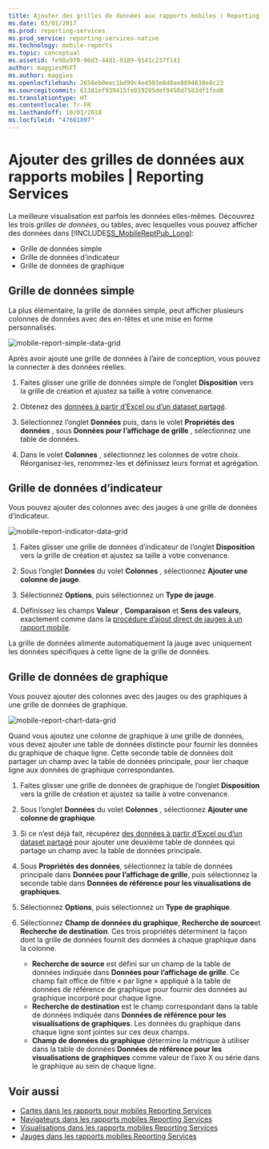 ```yaml
---
title: Ajouter des grilles de données aux rapports mobiles | Reporting Services| Microsoft Docs
ms.date: 03/01/2017
ms.prod: reporting-services
ms.prod_service: reporting-services-native
ms.technology: mobile-reports
ms.topic: conceptual
ms.assetid: fe98a970-90d3-44d1-9189-9141c237f141
author: maggiesMSFT
ms.author: maggies
ms.openlocfilehash: 2658eb0eec1bd99c4e4503e8d8ae8894638e8c23
ms.sourcegitcommit: 61381ef939415fe019285def9450d7583df1fed0
ms.translationtype: HT
ms.contentlocale: fr-FR
ms.lasthandoff: 10/01/2018
ms.locfileid: "47661897"
---
```

# <a name="add-data-grids-to-mobile-reports--reporting-services"></a>Ajouter des grilles de données aux rapports mobiles | Reporting Services
La meilleure visualisation est parfois les données elles-mêmes. Découvrez les trois *grilles de données*, ou tables, avec lesquelles vous pouvez afficher des données dans [!INCLUDE[SS_MobileReptPub_Long](../../includes/ss-mobilereptpub-long.md)]:
* Grille de données simple
* Grille de données d’indicateur
* Grille de données de graphique

## <a name="simple-data-grid"></a>Grille de données simple
La plus élémentaire, la grille de données simple, peut afficher plusieurs colonnes de données avec des en-têtes et une mise en forme personnalisés. 

![mobile-report-simple-data-grid](../../reporting-services/mobile-reports/media/mobile-report-simple-data-grid.png)

Après avoir ajouté une grille de données à l’aire de conception, vous pouvez la connecter à des données réelles.

1. Faites glisser une grille de données simple de l’onglet **Disposition** vers la grille de création et ajustez sa taille à votre convenance.

2. Obtenez des [données à partir d’Excel ou d’un dataset partagé](../../reporting-services/mobile-reports/data-for-reporting-services-mobile-reports.md).

3. Sélectionnez l’onglet **Données** puis, dans le volet **Propriétés des données** , sous **Données pour l’affichage de grille** , sélectionnez une table de données.

4. Dans le volet **Colonnes** , sélectionnez les colonnes de votre choix. Réorganisez-les, renommez-les et définissez leurs format et agrégation. 

 
##  <a name="indicator-data-grid"></a>Grille de données d’indicateur
Vous pouvez ajouter des colonnes avec des jauges à une grille de données d’indicateur.

![mobile-report-indicator-data-grid](../../reporting-services/mobile-reports/media/mobile-report-indicator-data-grid.png)

1. Faites glisser une grille de données d’indicateur de l’onglet **Disposition** vers la grille de création et ajustez sa taille à votre convenance.

2. Sous l’onglet **Données** du volet **Colonnes** , sélectionnez **Ajouter une colonne de jauge**. 

3. Sélectionnez **Options**, puis sélectionnez un **Type de jauge**. 

4. Définissez les champs **Valeur** , **Comparaison** et **Sens des valeurs**, exactement comme dans la [procédure d’ajout direct de jauges à un rapport mobile](../../reporting-services/mobile-reports/add-gauges-to-mobile-reports-reporting-services.md).

La grille de données alimente automatiquement la jauge avec uniquement les données spécifiques à cette ligne de la grille de données.  

## <a name="chart-data-grid"></a>Grille de données de graphique
Vous pouvez ajouter des colonnes avec des jauges ou des graphiques à une grille de données de graphique. 

![mobile-report-chart-data-grid](../../reporting-services/mobile-reports/media/mobile-report-chart-data-grid.png)

Quand vous ajoutez une colonne de graphique à une grille de données, vous devez ajouter une table de données distincte pour fournir les données du graphique de chaque ligne. Cette seconde table de données doit partager un champ avec la table de données principale, pour lier chaque ligne aux données de graphique correspondantes. 

1. Faites glisser une grille de données de graphique de l’onglet **Disposition** vers la grille de création et ajustez sa taille à votre convenance.

2. Sous l’onglet **Données** du volet **Colonnes** , sélectionnez **Ajouter une colonne de graphique**. 

3. Si ce n’est déjà fait, récupérez [des données à partir d’Excel ou d’un dataset partagé](../../reporting-services/mobile-reports/data-for-reporting-services-mobile-reports.md) pour ajouter une deuxième table de données qui partage un champ avec la table de données principale.

4. Sous **Propriétés des données**, sélectionnez la table de données principale dans **Données pour l’affichage de grille**, puis sélectionnez la seconde table dans **Données de référence pour les visualisations de graphiques**.

5. Sélectionnez **Options**, puis sélectionnez un **Type de graphique**.
 
6. Sélectionnez **Champ de données du graphique**, **Recherche de source**et **Recherche de destination**. 
   Ces trois propriétés déterminent la façon dont la grille de données fournit des données à chaque graphique dans la colonne.
   
   *   **Recherche de source** est défini sur un champ de la table de données indiquée dans **Données pour l’affichage de grille**. Ce champ fait office de filtre « par ligne » appliqué à la table de données de référence de graphique pour fournir des données au graphique incorporé pour chaque ligne. 
   * **Recherche de destination** est le champ correspondant dans la table de données indiquée dans **Données de référence pour les visualisations de graphiques**. Les données du graphique dans chaque ligne sont jointes sur ces deux champs.   
   * **Champ de données du graphique** détermine la métrique à utiliser dans la table de données **Données de référence pour les visualisations de graphiques** comme valeur de l’axe X ou série dans le graphique au sein de chaque ligne.  

## <a name="see-also"></a>Voir aussi 
* [Cartes dans les rapports pour mobiles Reporting Services](../../reporting-services/mobile-reports/maps-in-reporting-services-mobile-reports.md)
* [Navigateurs dans les rapports mobiles Reporting Services](../../reporting-services/mobile-reports/add-navigators-to-reporting-services-mobile-reports.md)
* [Visualisations dans les rapports mobiles Reporting Services](../../reporting-services/mobile-reports/add-visualizations-to-reporting-services-mobile-reports.md)
* [Jauges dans les rapports mobiles Reporting Services](../../reporting-services/mobile-reports/add-gauges-to-mobile-reports-reporting-services.md)  
 
  
